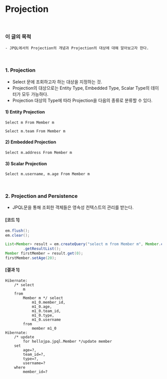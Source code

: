 # Projection
<br/>

### 이 글의 목적
    - JPQL에서의 Projection의 개념과 Projection의 대상에 대해 알아보고자 한다.
<br/>

### 1. Projection
- Select 문에 조회하고자 하는 대상을 지정하는 것.
- Projection의 대상으로는 Entity Type, Embedded Type, Scalar Type의 데이터가 모두 가능하다.
- Projection 대상의 Type에 따라 Projection을 다음의 종류로 분류할 수 있다.
#### 1) Entity Projection
```plaintext
Select m From Member m
```
```plaintext
Select m.team From Member m
```
#### 2) Embedded Projection
```plaintext
Select m.address From Member m
```
#### 3) Scalar Projection
```plaintext
Select m.username, m.age From Member m
```
<br/>

### 2. Projection and Persistence
- JPQL문을 통해 조회한 객체들은 영속성 컨텍스트의 관리를 받는다.
#### [코드 1]
```java
em.flush();
em.clear();

List<Member> result = em.createQuery("select m from Member m", Member.class)
        .getResultList();
Member firstMember = result.get(0);
firstMember.setAge(20);
```
#### [결과 1]
```plaintext
Hibernate: 
    /* select
        m 
    from
        Member m */ select
            m1_0.member_id,
            m1_0.age,
            m1_0.team_id,
            m1_0.type,
            m1_0.username 
        from
            member m1_0
Hibernate: 
    /* update
        for hellojpa.jpql.Member */update member 
    set
        age=?,
        team_id=?,
        type=?,
        username=? 
    where
        member_id=?
```
